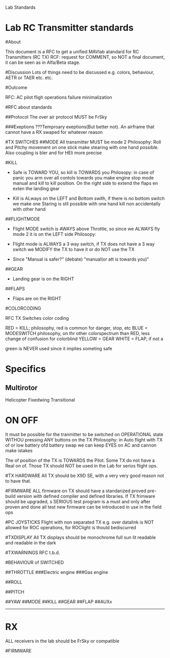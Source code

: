Lab Standards

# Lab RC Transmitter standards

#About

This document is a RFC to get a unified MAVlab atandard for RC Transmitters (RC TX)
RCF: request for COMMENT, so NOT a final document, it can be seen as in Alfa/Beta stage.

#Discussion
Lots of things need to be discussed e.g. colors, behaviour, AETR or TAER etc. etc.

#Outcome

RFC: AC pilot fligh operations failure minimalization

#RFC about standards

##Protocol
The over air protocol MUST be FrSky

###Exeptions
???Temproary exeptions(But better not). An airframe that cannot have a RX swaped for whatever reason

#TX SWITCHES
##MODE
 All transmitter MUST be mode 2
Philosophy: Roll and Pitchy movement on one stick make stearing with one hand possible. Also coupling is bler and for HEli more precise

#KILL
* Safe is TOWARD YOU, so kill is TOWARDS you
Philosopy: in case of panic you arm over all contols towards you make engine stop mode manual and kill to kill position.
On the right side to extend the flaps en exten the landing gear

* Kill is ALways on the LEFT and Bottom swith, if there is no bottom switch we make one
Staring is stil possible with one hand kill non accidentally with other hand

##FLIGHTMODE
* Flight  MODE switch is AWAYS above Throttle, so since we ALWAYS fly mode 2 it is on the LEFT side
Philosopy:

* Flight mode is ALWAYS a 3 way switch, if TX does not have a 3 way switch we MODIFY the TX to have it or do NOT use the TX
* Since "Manual is safer?" (debate) "manual(or att is towards you)"

##GEAR
* Landing gear is on the RIGHT

##FLAPS
* Flaps are on the RIGHT

#COLORCODING

RFC TX Switches color coding

RED = KILL; philosophy, red is common for danger, stop, etc
BLUE = MODESWITCH philosophy, on thr other colorspectrum than RED, less change of confusion for colorblind
YELLOW = GEAR
WHITE = FLAP, if not a

green is NEVER used since it implies someting safe

# Specifics

## Multirotor
Helicopter
Fixedwing
Transitional

# ON OFF
It must be possible for the tranmitter to be switched on OPERATIONAL state WITHOU pressing ANY buttons on the TX
Philosophy: in Auto flight with TX of or low battery ofd battery swap we can keep EYES on AC and cannon make istakes

The of position of the TX is TOWARDS the Pilot. Some TX do not have a Real on of. Those TX should NOT be used in the Lab for serios flight ops.

#TX HARDWARE
All TX should be X9D SE, with a very very good reason not to have that.

#FIRMWARE
ALL firmware on TX should have a standarized proved pre-build version with defined compiler and defined libraries.
If TX frimware should be upgraded, s SERIOUS test program is a must and only after proven and done all test new firmware can be introduced in use in the field ops

#PC JOYSTICKS
Flight with non separated TX e.g. over datalink is NOT allowed for ROC operations, for ROClight is thould bediscurred

#TXDISPLAY
All TX displays should be monochrome full sun lit readable and readable in the dark

#TXWARNINGS
RFC t.b.d.

#BEHAVIOUR of SWITCHED

##THROTTLE
###Electric engine
###Gas engine

##ROLL

##PITCH

##YAW
##MODE
##KILL
##GEAR
##FLAP
##AUXx

----
# RX

ALL receivers in the lab should be FrSky or compatible

#FIRMWARE